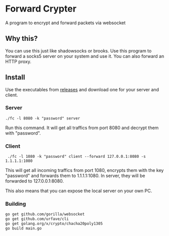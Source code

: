 # Forward Crypter
A program to encrypt and forward packets via websocket
## Why this?
You can use this just like shadowsocks or brooks. Use this program to forward a socks5 server on your system and use it. You can also forward an HTTP proxy.
## Install
Use the executables from [releases](https://github.com/HirbodBehnam/Forward-Crypter/releases) and download one for your server and client.
### Server
```
./fc -l 8080 -k "password" server
```
Run this command. It will get all traffics from port 8080 and decrypt them with "password".
### Client
```
 ./fc -l 1080 -k "password" client --forward 127.0.0.1:8080 -s 1.1.1.1:1080
```
This will get all incoming traffics from port 1080, encrypts them with the key "password" and forwards them to 1.1.1.1:1080. In server, they will be forwarded to 127.0.0.1:8080.

This also means that you can expose the local server on your own PC.
### Building
```bash
go get github.com/gorilla/websocket
go get github.com/urfave/cli
go get golang.org/x/crypto/chacha20poly1305
go build main.go
```

